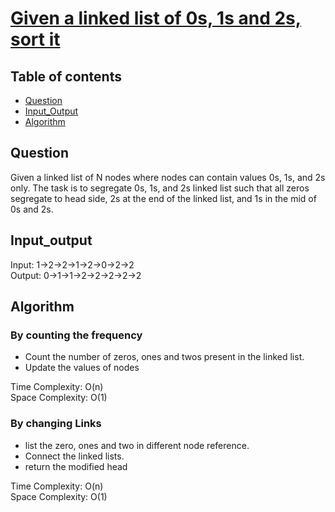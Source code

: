 # [Given a linked list of 0s, 1s and 2s, sort it](https://practice.geeksforgeeks.org/problems/given-a-linked-list-of-0s-1s-and-2s-sort-it/1)

## Table of contents

- [Question](#question)
- [Input_Output](#input_output)
- [Algorithm](#algorithm)

## Question
Given a linked list of N nodes where nodes can contain values 0s, 1s, and 2s only. The task is to segregate 0s, 1s, and 2s linked list such that all zeros segregate to head side, 2s at the end of the linked list, and 1s in the mid of 0s and 2s.

## Input_output
Input: 1->2->2->1->2->0->2->2 </br>
Output:  0->1->1->2->2->2->2->2

## Algorithm

### By counting the frequency
- Count the number of zeros, ones and twos present in the linked list.
- Update the values of nodes

Time Complexity: O(n)</br>
Space Complexity: O(1)

### By changing Links
- list the zero, ones and two in different node reference.
- Connect the linked lists.
- return the modified head

Time Complexity: O(n)</br>
Space Complexity: O(1)